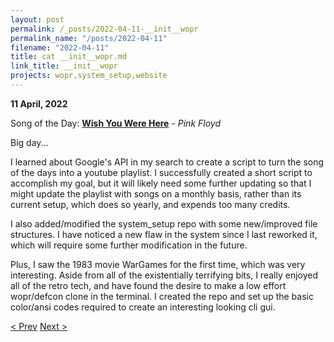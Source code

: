 ```yaml
---
layout: post
permalink: /_posts/2022-04-11-__init__wopr
permalink_name: "/posts/2022-04-11"
filename: "2022-04-11"
title: cat __init__wopr.md
link_title: __init__wopr
projects: wopr,system_setup,website
---
```

**11 April, 2022**

Song of the Day: [**Wish You Were Here**](https://youtu.be/hjpF8ukSrvk) - *Pink Floyd*

Big day...

I learned about Google's API in my search to create a script to turn the song of the days into a youtube playlist. I successfully created a short script to accomplish my goal, but it will likely need some further updating so that I might update the playlist with songs on a monthly basis, rather than its current setup, which does so yearly, and expends too many credits.

I also added/modified the system_setup repo with some new/improved file structures. I have noticed a new flaw in the system since I last reworked it, which will require some further modification in the future.

Plus, I saw the 1983 movie WarGames for the first time, which was very interesting. Aside from all of the existentially terrifying bits, I really enjoyed all of the retro tech, and have found the desire to make a low effort wopr/defcon clone in the terminal. I created the repo and set up the basic color/ansi codes required to create an interesting looking cli gui.

[< Prev](/_posts/2022-04-10-more_system_tweaks)    [Next >](/all_caught_up)
